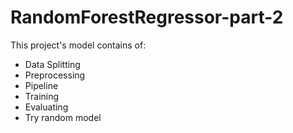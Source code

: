 # RandomForestRegressor-part-2
This project's model contains of:
- Data Splitting
- Preprocessing
- Pipeline
- Training
- Evaluating
- Try random model

